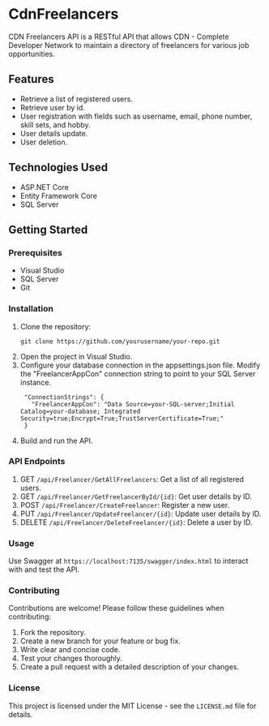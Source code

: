 # CdnFreelancers

CDN Freelancers API is a RESTful API that allows CDN - Complete Developer Network to maintain a directory of freelancers for various job opportunities.

## Features

- Retrieve a list of registered users.
- Retrieve user by id.
- User registration with fields such as username, email, phone number, skill sets, and hobby.
- User details update.
- User deletion.

## Technologies Used

- ASP.NET Core
- Entity Framework Core
- SQL Server

## Getting Started

### Prerequisites

- Visual Studio
- SQL Server
- Git

### Installation

1. Clone the repository:
   ```
   git clone https://github.com/yourusername/your-repo.git
   ```
2. Open the project in Visual Studio.
3. Configure your database connection in the appsettings.json file. Modify the "FreelancerAppCon" connection string to point to your SQL Server instance.
   ```
    "ConnectionStrings": {
      "FreelancerAppCon": "Data Source=your-SQL-server;Initial Catalog=your-database; Integrated Security=true;Encrypt=True;TrustServerCertificate=True;"
    }
   ```
4. Build and run the API.

### API Endpoints
1. GET `/api/Freelancer/GetAllFreelancers`: Get a list of all registered users.
2. GET `/api/Freelancer/GetFreelancerById/{id}`: Get user details by ID.
3. POST `/api/Freelancer/CreateFreelancer`: Register a new user.
4. PUT `/api/Freelancer/UpdateFreelancer/{id}`: Update user details by ID.
5. DELETE `/api/Freelancer/DeleteFreelancer/{id}`: Delete a user by ID.

### Usage
Use Swagger at `https://localhost:7135/swagger/index.html` to interact with and test the API.

### Contributing
Contributions are welcome! Please follow these guidelines when contributing:

1. Fork the repository.
2. Create a new branch for your feature or bug fix.
3. Write clear and concise code.
4. Test your changes thoroughly.
5. Create a pull request with a detailed description of your changes.

### License
This project is licensed under the MIT License - see the `LICENSE.md` file for details.
